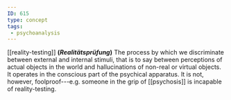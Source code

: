 ```yaml
---
ID: 615
type: concept
tags: 
 - psychoanalysis
---
```


[[reality-testing]]
**(*Realitätsprüfung*)** The process by which we discriminate between
external and internal stimuli, that is to say between perceptions of
actual objects in the world and hallucinations of non-real or virtual
objects. It operates in the conscious part of the psychical apparatus.
It is not, however, foolproof---e.g. someone in the grip of
[[psychosis]] is incapable of
reality-testing.
